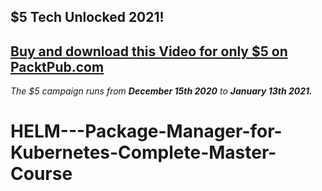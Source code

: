 ## $5 Tech Unlocked 2021!
[Buy and download this Video for only $5 on PacktPub.com](https://www.packtpub.com/product/helm-package-manager-for-kubernetes-complete-master-course-video/9781800564442)
-----
*The $5 campaign         runs from __December 15th 2020__ to __January 13th 2021.__*

# HELM---Package-Manager-for-Kubernetes-Complete-Master-Course